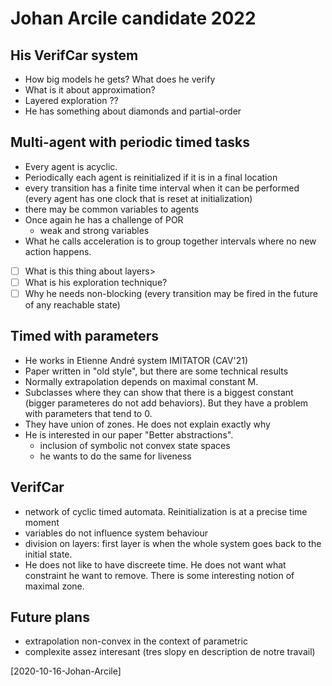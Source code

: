 # Johan Arcile candidate 2022

## His VerifCar system
- How big models he gets? What does he verify
- What is it about approximation?
- Layered exploration ??
- He has something about diamonds and partial-order

## Multi-agent with periodic timed tasks
- Every agent is acyclic. 
- Periodically each agent is reinitialized if it is in a final location
- every transition has a finite time interval when it can be performed (every
  agent has  one clock that is reset at initialization)
- there may be common variables to agents
- Once again he has a challenge of POR
  - weak and strong variables
- What he calls acceleration is to group together intervals where no new action happens.
- [ ] What is this thing about layers>
- [ ] What is his exploration technique?
- [ ] Why he needs non-blocking (every transition may be fired in the future of
  any reachable state)

## Timed with parameters
- He works in Etienne André system IMITATOR (CAV'21)
- Paper written in "old style", but there are some technical results
- Normally extrapolation depends on maximal constant M. 
- Subclasses where they can show that there is a biggest constant (bigger
  parameteres do not add behaviors). But they have a problem with parameters
  that tend to 0.
- They have union of zones. He does not explain exactly why
- He is interested in our paper "Better abstractions". 
  - inclusion of symbolic not convex state spaces
  - he wants to do the same for liveness

## VerifCar
- network of cyclic timed automata. Reinitialization is at a precise time moment
- variables do not influence system behaviour
- division on layers: first layer is when the whole system goes back to the
  initial state.
- He does not like to have discreete time. He does not want what constraint he
  want to remove. There is some interesting notion of maximal zone.

## Future plans
- extrapolation non-convex in the context of parametric
- complexite assez interesant (tres slopy en description de notre travail)





[2020-10-16-Johan-Arcile]
